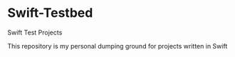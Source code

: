 # Swift-Testbed
Swift Test Projects

This repository is my personal dumping ground for projects written in Swift


